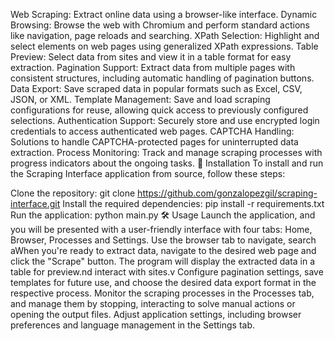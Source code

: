 
Web Scraping: Extract online data using a browser-like interface.
Dynamic Browsing: Browse the web with Chromium and perform standard actions like navigation, page reloads and searching.
XPath Selection: Highlight and select elements on web pages using generalized XPath expressions.
Table Preview: Select data from sites and view it in a table format for easy extraction.
Pagination Support: Extract data from multiple pages with consistent structures, including automatic handling of pagination buttons.
Data Export: Save scraped data in popular formats such as Excel, CSV, JSON, or XML.
Template Management: Save and load scraping configurations for reuse, allowing quick access to previously configured selections.
Authentication Support: Securely store and use encrypted login credentials to access authenticated web pages.
CAPTCHA Handling: Solutions to handle CAPTCHA-protected pages for uninterrupted data extraction.
Process Monitoring: Track and manage scraping processes with progress indicators about the ongoing tasks.
🚀 Installation
To install and run the Scraping Interface application from source, follow these steps:

Clone the repository:
git clone https://github.com/gonzalopezgil/scraping-interface.git
Install the required dependencies:
pip install -r requirements.txt
Run the application:
python main.py
🛠️ Usage
Launch the application, and you will be presented with a user-friendly interface with four tabs: Home, Browser, Processes and Settings.
Use the browser tab to navigate, search aWhen you're ready to extract data, navigate to the desired web page and click the "Scrape" button. The program will display the extracted data in a table for preview.nd interact with sites.v
Configure pagination settings, save templates for future use, and choose the desired data export format in the respective process.
Monitor the scraping processes in the Processes tab, and manage them by stopping, interacting to solve manual actions or opening the output files.
Adjust application settings, including browser preferences and language management in the Settings tab.
